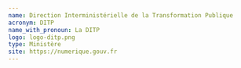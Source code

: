 ```yaml
---
name: Direction Interministérielle de la Transformation Publique
acronym: DITP
name_with_pronoun: La DITP
logo: logo-ditp.png
type: Ministère
site: https://numerique.gouv.fr
---
```

